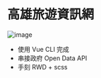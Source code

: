 # 高雄旅遊資訊網
![image](https://upload.cc/i1/2021/08/29/gs4uFf.png)
- 使用 Vue CLI 完成
- 串接政府 Open Data API
- 手刻 RWD + scss
